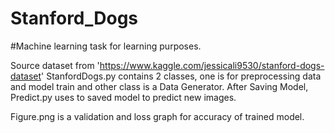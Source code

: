 # Stanford_Dogs
#Machine learning task for learning purposes.

Source dataset from 'https://www.kaggle.com/jessicali9530/stanford-dogs-dataset'
StanfordDogs.py contains 2 classes, one is for preprocessing data and model train and other class is a Data Generator.
After Saving Model, Predict.py uses to saved model to predict new images.

Figure.png is a validation and loss graph for accuracy of trained model.
